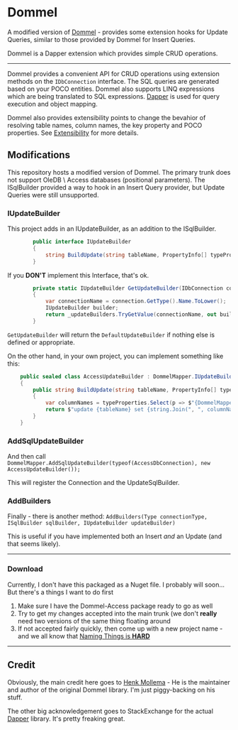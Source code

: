 # Dommel
A modified version of [Dommel](https://github.com/henkmollema/Dommel) - provides some extension hooks for Update Queries, 
similar to those provided by Dommel for Insert Queries.

Dommel is a Dapper extension which provides simple CRUD operations.

<hr>

Dommel provides a convenient API for CRUD operations using extension methods on the 
`IDbConnection` interface. The SQL queries are generated based on your POCO entities. 
Dommel also supports LINQ expressions which are being translated to SQL expressions. 
[Dapper](https://github.com/StackExchange/dapper-dot-net) is used for query execution 
and object mapping.

Dommel also provides extensibility points to change the bevahior of resolving table names, 
column names, the key property and POCO properties. 
See [Extensibility](https://github.com/henkmollema/Dommel#extensibility) for more details.

## Modifications

This repository hosts a modified version of Dommel. The primary trunk does not support 
OleDB \ Access databases (positional parameters). The ISqlBuilder provided a way to hook in
an Insert Query provider, but Update Queries were still unsupported.

### IUpdateBuilder

This project adds in an IUpdateBuilder, as an addition to the ISqlBuilder.

```csharp
        public interface IUpdateBuilder
        {
            string BuildUpdate(string tableName, PropertyInfo[] typeProperties, PropertyInfo keyProperty);
        }
```

If you **DON'T** implement this Interface, that's ok. 

```csharp
        private static IUpdateBuilder GetUpdateBuilder(IDbConnection connection)
        {
            var connectionName = connection.GetType().Name.ToLower();
            IUpdateBuilder builder;
            return _updateBuilders.TryGetValue(connectionName, out builder) ? builder : new DefaultUpdateBuilder();
        }
```

`GetUpdateBuilder` will return the `DefaultUpdateBuilder` if nothing else is defined or appropriate.

On the other hand, in your own project, you can implement something like this:

```csharp
    public sealed class AccessUpdateBuilder : DommelMapper.IUpdateBuilder
    {
        public string BuildUpdate(string tableName, PropertyInfo[] typeProperties, PropertyInfo keyProperty)
        {
            var columnNames = typeProperties.Select(p => $"{DommelMapper.Resolvers.Column(p)} = ?{p.Name}?").ToArray();
            return $"update {tableName} set {string.Join(", ", columnNames)} where {DommelMapper.Resolvers.Column(keyProperty)} = ?{keyProperty.Name}?";
        }
    }
```

### AddSqlUpdateBuilder

And then call `DommelMapper.AddSqlUpdateBuilder(typeof(AccessDbConnection), new AccessUpdateBuilder());`

This will register the Connection and the UpdateSqlBuilder.

### AddBuilders

Finally - there is another method: `AddBuilders(Type connectionType, ISqlBuilder sqlBuilder, IUpdateBuilder updateBuilder)`

This is useful if you have implemented both an Insert *and* an Update (and that seems likely).

<hr>

### Download

Currently, I don't have this packaged as a Nuget file. 
I probably will soon... 
But there's a things I want to do first

1) Make sure I have the Dommel-Access package ready to go as well
2) Try to get my changes accepted into the main trunk 
(we don't **really** need two versions of the same thing floating around
3) If not accepted fairly quickly, then come up with a new project name - 
and we all know that [Naming Things is **HARD**](https://drupalize.me/blog/201301/naming-things-hard)

<hr>

## Credit

Obviously, the main credit here goes 
to [Henk Mollema](https://github.com/henkmollema) - He is the maintainer 
and author of the original Dommel library.
I'm just piggy-backing on his stuff.

The other big acknowledgement goes to StackExchange for the 
actual [Dapper](https://github.com/StackExchange/dapper-dot-net) library.
It's pretty freaking great.
